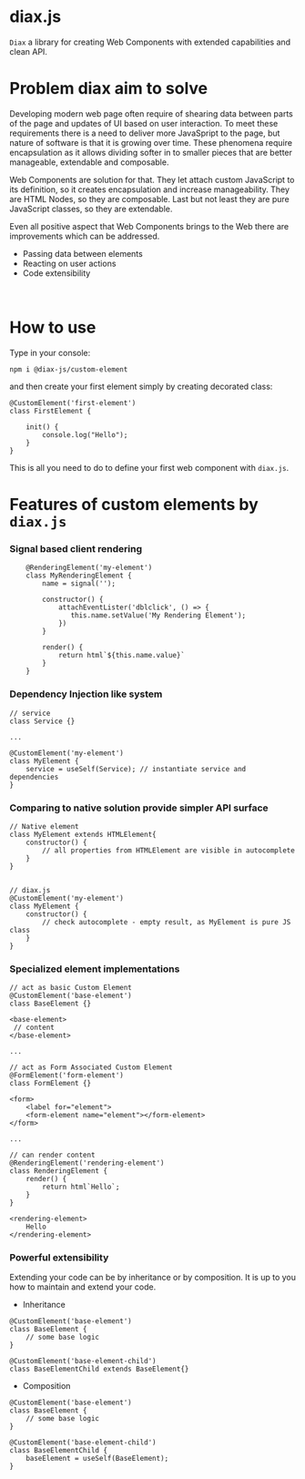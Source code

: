# diax.js

`Diax` a library for creating Web Components with extended capabilities and clean API.

# Problem diax aim to solve
Developing modern web page often require of shearing data between parts of the page and updates of UI based on user interaction. To meet these requirements there is a need to deliver more JavaSpript to the page, but nature of software is that it is growing over time. These phenomena require encapsulation as it allows dividing softer in to smaller pieces that are better manageable, extendable and composable. 

Web Components are solution for that. They let attach custom JavaScript to its definition, so it creates encapsulation and increase manageability. They are HTML Nodes, so they are composable. Last but not least they are pure JavaScript classes, so they are extendable.

Even all positive aspect that Web Components brings to the Web there are improvements which can be addressed. 
- Passing data between elements 
- Reacting on user actions
- Code extensibility

<br>

# How to use

Type in your console:

`npm i @diax-js/custom-element`

and then create your first element simply by creating decorated class:

```
@CustomElement('first-element')
class FirstElement {

    init() {
        console.log("Hello");
    }
}
```

This is all you need to do to define your first web component with `diax.js`.

# Features of custom elements by `diax.js`

### Signal based client rendering
```
    @RenderingElement('my-element')
    class MyRenderingElement {
        name = signal('');

        constructor() {
            attachEventLister('dblclick', () => {
               this.name.setValue('My Rendering Element');
            })
        }

        render() {
            return html`${this.name.value}`
        }
    }
```

### Dependency Injection like system

```
// service
class Service {}

...

@CustomElement('my-element')
class MyElement {
    service = useSelf(Service); // instantiate service and dependencies
}

```

### Comparing to native solution provide simpler API surface

```
// Native element
class MyElement extends HTMLElement{
    constructor() {
        // all properties from HTMLElement are visible in autocomplete
    }
}


// diax.js
@CustomElement('my-element')
class MyElement {
    constructor() {
        // check autocomplete - empty result, as MyElement is pure JS class
    }
}
```

### Specialized element implementations

```
// act as basic Custom Element
@CustomElement('base-element')
class BaseElement {}

<base-element>
 // content
</base-element>

...

// act as Form Associated Custom Element
@FormElement('form-element')
class FormElement {}

<form>
    <label for="element">
    <form-element name="element"></form-element>
</form>

...

// can render content
@RenderingElement('rendering-element')
class RenderingElement {
    render() {
        return html`Hello`;
    }
}

<rendering-element>
    Hello
</rendering-element>
```

### Powerful extensibility

Extending your code can be by inheritance or by composition. It is up to you how to maintain and extend your code.

- Inheritance

```
@CustomElement('base-element')
class BaseElement {
    // some base logic
}

@CustomElement('base-element-child')
class BaseElementChild extends BaseElement{}
```

- Composition

```
@CustomElement('base-element')
class BaseElement {
    // some base logic
}

@CustomElement('base-element-child')
class BaseElementChild {
    baseElement = useSelf(BaseElement);
}
```